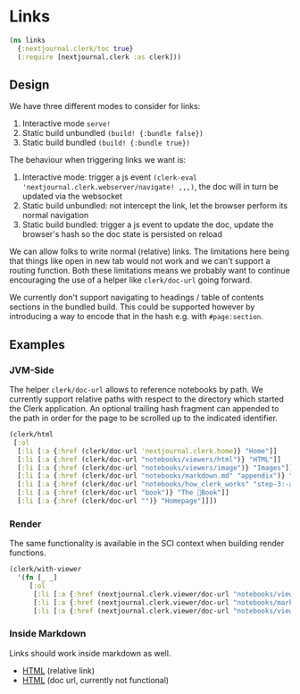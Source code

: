 # Links
```clojure
(ns links
  {:nextjournal.clerk/toc true}
  (:require [nextjournal.clerk :as clerk]))
```
## Design

We have three different modes to consider for links:

1. Interactive mode `serve!`
2. Static build unbundled `(build! {:bundle false})`
3. Static build bundled `(build! {:bundle true})`

The behaviour when triggering links we want is:

1. Interactive mode: trigger a js event `(clerk-eval 'nextjournal.clerk.webserver/navigate! ,,,)`, the doc will in turn be updated via the websocket
2. Static build unbundled: not intercept the link, let the browser perform its normal navigation
3. Static build bundled: trigger a js event to update the doc, update the browser's hash so the doc state is persisted on reload

We can allow folks to write normal (relative) links. The limitations here being that things like open in new tab would not work and we can't support a routing function. Both these limitations means we probably want to continue encouraging the use of a helper like `clerk/doc-url` going forward.

We currently don't support navigating to headings / table of contents sections in the bundled build. This could be supported however by introducing a way to encode that in the hash e.g. with `#page:section`.


## Examples


### JVM-Side

The helper `clerk/doc-url` allows to reference notebooks by path. We currently support relative paths with respect to the directory which started the Clerk application. An optional trailing hash fragment can appended to the path in order for the page to be scrolled up to the indicated identifier.


```clojure
(clerk/html
 [:ol
  [:li [:a {:href (clerk/doc-url 'nextjournal.clerk.home)} "Home"]]
  [:li [:a {:href (clerk/doc-url "notebooks/viewers/html")} "HTML"]]
  [:li [:a {:href (clerk/doc-url "notebooks/viewers/image")} "Images"]]
  [:li [:a {:href (clerk/doc-url "notebooks/markdown.md" "appendix")} "Markdown / Appendix"]]
  [:li [:a {:href (clerk/doc-url "notebooks/how_clerk_works" "step-3:-analyzer")} "Clerk Analyzer"]]
  [:li [:a {:href (clerk/doc-url "book")} "The 📕Book"]]
  [:li [:a {:href (clerk/doc-url "")} "Homepage"]]])
```

### Render

The same functionality is available in the SCI context when building render functions.

```clojure
(clerk/with-viewer
  '(fn [_ _]
     [:ol
      [:li [:a {:href (nextjournal.clerk.viewer/doc-url "notebooks/viewers/html")} "HTML"]]
      [:li [:a {:href (nextjournal.clerk.viewer/doc-url "notebooks/markdown")} "Markdown"]]
      [:li [:a {:href (nextjournal.clerk.viewer/doc-url "notebooks/viewer_api")} "Viewer API / Tables"]]]) nil)

```


### Inside Markdown

Links should work inside markdown as well.

* [HTML](../notebooks/viewers/html) (relative link)
* [HTML](clerk/doc-url,"notebooks/viewers/html") (doc url, currently not functional)

